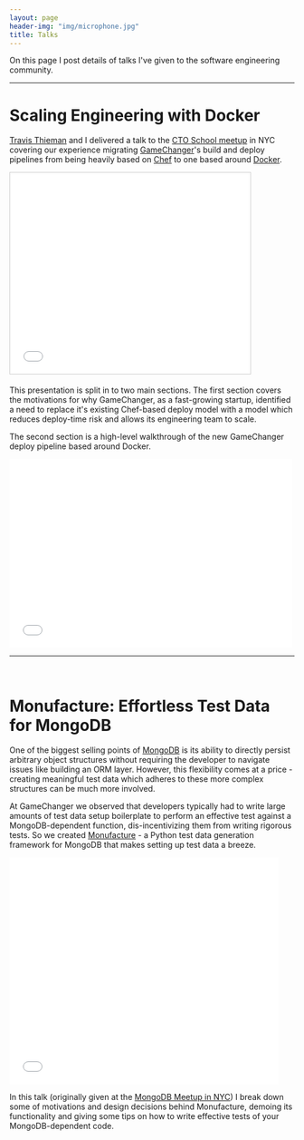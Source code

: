 ```yaml
---
layout: page
header-img: "img/microphone.jpg"
title: Talks
---
```


On this page I post details of talks I've given to the software engineering community.

************

# Scaling Engineering with Docker

[Travis Thieman]([http://twitter.com/thieman]) and I delivered a talk to the [CTO School meetup](http://www.meetup.com/ctoschool) in NYC covering our experience migrating [GameChanger](http://gc.com)'s build and deploy pipelines from being heavily based on [Chef](https://www.chef.io/) to one based around [Docker](https://www.docker.com).

<iframe src="//www.slideshare.net/slideshow/embed_code/44505333" width="425" height="355" frameborder="0" marginwidth="0" marginheight="0" scrolling="no" style="border:1px solid #CCC; border-width:1px; margin-bottom:5px; max-width: 100%;" allowfullscreen> </iframe>

This presentation is split in to two main sections. The first section covers the motivations for why GameChanger, as a fast-growing startup, identified a need to replace it's existing Chef-based deploy model with a model which reduces deploy-time risk and allows its engineering team to scale.

The second section is a high-level walkthrough of the new GameChanger deploy pipeline based around Docker.

<iframe src="//player.vimeo.com/video/119260316" width="500" height="333" frameborder="0" webkitallowfullscreen mozallowfullscreen allowfullscreen></iframe>

******************

<br/>

# Monufacture: Effortless Test Data for MongoDB
One of the biggest selling points of [MongoDB](http://www.mongodb.com) is its ability to directly persist arbitrary object structures without requiring the developer to navigate issues like building an ORM layer. However, this flexibility comes at a price - creating meaningful test data which adheres to these more complex structures can be much more involved.

At GameChanger we observed that developers typically had to write large amounts of test data setup boilerplate to perform an effective test against a MongoDB-dependent function, dis-incentivizing them from writing rigorous tests. So we created [Monufacture](http://github.com/gamechanger/monufacture) - a Python test data generation framework for MongoDB that makes setting up test data a breeze.

<iframe src="//www.slideshare.net/slideshow/embed_code/44712551" width="476" height="400" frameborder="0" marginwidth="0" marginheight="0" scrolling="no"></iframe>

In this talk (originally given at the [MongoDB Meetup in NYC](http://www.meetup.com/New-York-MongoDB-User-Group/events/212225672/)) I break down some of motivations and design decisions behind Monufacture, demoing its functionality and giving some tips on how to write effective tests of your MongoDB-dependent code.

